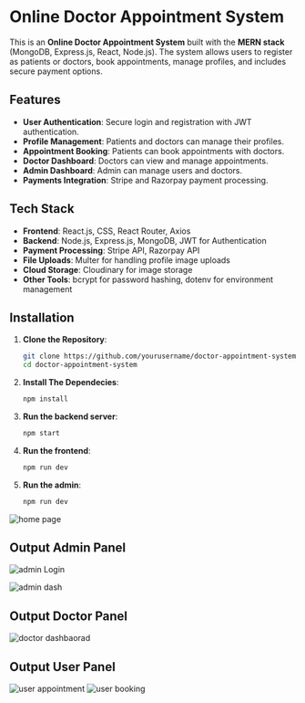 # Online Doctor Appointment System

This is an **Online Doctor Appointment System** built with the **MERN stack** (MongoDB, Express.js, React, Node.js). The system allows users to register as patients or doctors, book appointments, manage profiles, and includes secure payment options.



## Features

- **User Authentication**: Secure login and registration with JWT authentication.
- **Profile Management**: Patients and doctors can manage their profiles.
- **Appointment Booking**: Patients can book appointments with doctors.
- **Doctor Dashboard**: Doctors can view and manage appointments.
- **Admin Dashboard**: Admin can manage users and doctors.
- **Payments Integration**: Stripe and Razorpay payment processing.

## Tech Stack

- **Frontend**: React.js, CSS, React Router, Axios
- **Backend**: Node.js, Express.js, MongoDB, JWT for Authentication
- **Payment Processing**: Stripe API, Razorpay API
- **File Uploads**: Multer for handling profile image uploads
- **Cloud Storage**: Cloudinary for image storage
- **Other Tools**: bcrypt for password hashing, dotenv for environment management

## Installation

1. **Clone the Repository**:
   ```bash
   git clone https://github.com/yourusername/doctor-appointment-system.git
   cd doctor-appointment-system
2. **Install The Dependecies**:
   ```bash
   npm install
3. **Run the backend server**:
   ```bash
   npm start
4. **Run the frontend**:
   ```bash
   npm run dev
5. **Run the admin**:
   ```bash
   npm run dev

![home page](https://github.com/user-attachments/assets/66e725c5-341d-49bc-898b-ef87757b0282)


## Output **Admin Panel**
 
 ![admin Login](https://github.com/user-attachments/assets/2b0d8a2b-341f-46d1-b5b4-2c299c07d9ef)

 ![admin dash](https://github.com/user-attachments/assets/fab95494-8fe0-4976-a379-4c828188db50)

## Output **Doctor Panel**

![doctor dashbaorad](https://github.com/user-attachments/assets/02f37e42-4e95-4305-9235-4d6211a49334)

 ## Output **User Panel**
 ![user appointment](https://github.com/user-attachments/assets/10a39793-baf8-4ecf-9abd-9ef9bfd4368f)
![user booking](https://github.com/user-attachments/assets/0b0e076e-e685-43f1-94bc-7196c689e56f)

 


